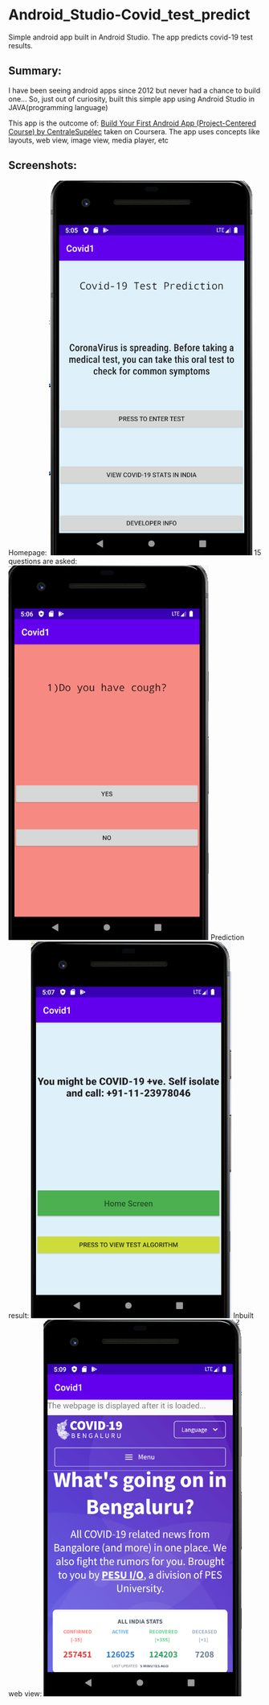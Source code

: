 # Android_Studio-Covid_test_predict
Simple android app built in Android Studio. The app predicts covid-19 test results.

## **Summary:**

I have been seeing android apps since 2012 but never had a chance to build one... So, just out of curiosity, built this simple app using Android Studio in JAVA(programming language)

This app is the outcome of: [Build Your First Android App (Project-Centered Course) by CentraleSupélec](https://www.coursera.org/learn/android-app) taken on Coursera.
The app uses concepts like layouts, web view, image view, media player, etc
## **Screenshots:**
Homepage:
![alt text](https://github.com/hemanth-nag/Android_Studio-Covid_test_predict/blob/master/screenshots/11.png)
15 questions are asked:
![alt text](https://github.com/hemanth-nag/Android_Studio-Covid_test_predict/blob/master/screenshots/22.png)
Prediction result:
![alt text](https://github.com/hemanth-nag/Android_Studio-Covid_test_predict/blob/master/screenshots/33.png)
Inbuilt web view:
![alt text](https://github.com/hemanth-nag/Android_Studio-Covid_test_predict/blob/master/screenshots/44.png)

